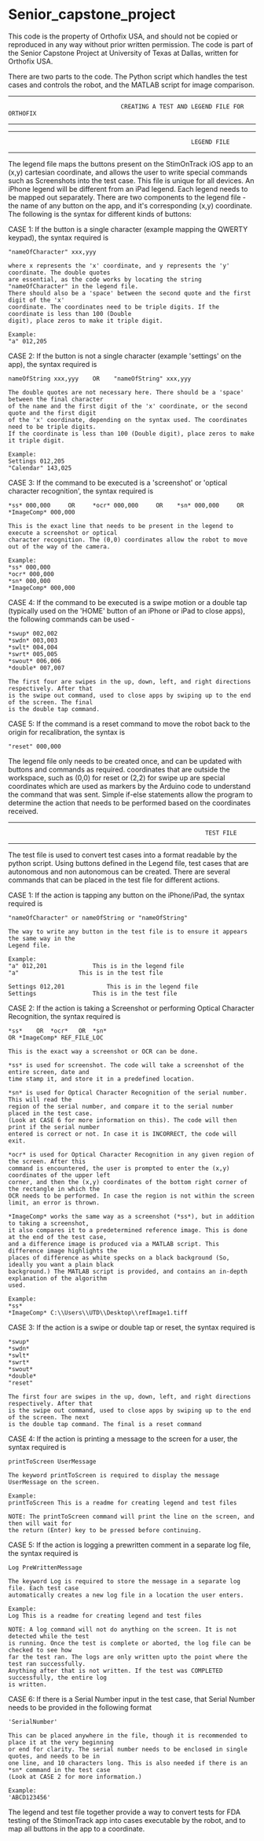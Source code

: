 # Senior_capstone_project

This code is the property of Orthofix USA, and should not be copied or reproduced in any way without
prior written permission. The code is part of the Senior Capstone Project at University of Texas at 
Dallas, written for Orthofix USA. 

There are two parts to the code. The Python script which handles the test cases and controls the robot,
and the MATLAB script for image comparison. 


******************************************************************************************************
			                    	CREATING A TEST AND LEGEND FILE FOR ORTHOFIX
******************************************************************************************************



******************************************************************************************************
					                                  	LEGEND FILE
******************************************************************************************************
The legend file maps the buttons present on the StimOnTrack iOS app to an (x,y) cartesian coordinate,
and allows the user to write special commands such as Screenshots into the test case.
This file is unique for all devices. An iPhone legend will be different from an iPad legend. Each 
legend needs to be mapped out separately. There are two components to the legend file - the name of 
any button on the app, and it's corresponding (x,y) coordinate. The following is the syntax for 
different kinds of buttons: 

CASE 1: If the button is a single character (example mapping the QWERTY keypad), the syntax required is 

	"nameOfCharacter" xxx,yyy

	where x represents the 'x' coordinate, and y represents the 'y' coordinate. The double quotes
	are essential, as the code works by locating the string "nameOfCharacter" in the legend file. 
	There should also be a 'space' between the second quote and the first digit of the 'x'
	coordinate. The coordinates need to be triple digits. If the coordinate is less than 100 (Double
	digit), place zeros to make it triple digit.
	
	Example: 
	"a" 012,205

CASE 2: If the button is not a single character (example 'settings' on the app), the syntax required is
	
	nameOfString xxx,yyy    OR    "nameOfString" xxx,yyy
	
	The double quotes are not necessary here. There should be a 'space' between the final character
	of the name and the first digit of the 'x' coordinate, or the second quote and the first digit
	of the 'x' coordinate, depending on the syntax used. The coordinates need to be triple digits. 
	If the coordinate is less than 100 (Double digit), place zeros to make it triple digit.

	Example: 
	Settings 012,205
	"Calendar" 143,025

CASE 3: If the command to be executed is a 'screenshot' or 'optical character recognition', the syntax
	required is 

	*ss* 000,000     OR     *ocr* 000,000	  OR	*sn* 000,000	 OR	*ImageComp* 000,000

	This is the exact line that needs to be present in the legend to execute a screenshot or optical
	character recognition. The (0,0) coordinates allow the robot to move out of the way of the camera. 

	Example: 
	*ss* 000,000
	*ocr* 000,000
	*sn* 000,000
	*ImageComp* 000,000

CASE 4: If the command to be executed is a swipe motion or a double tap (typically used on the 'HOME' 
	button of an iPhone or iPad to close apps), the following commands can be used - 

	*swup* 002,002
	*swdn* 003,003
	*swlt* 004,004
	*swrt* 005,005
	*swout* 006,006
	*double* 007,007

	The first four are swipes in the up, down, left, and right directions respectively. After that
	is the swipe out command, used to close apps by swiping up to the end of the screen. The final
	is the double tap command. 

CASE 5: If the command is a reset command to move the robot back to the origin for recalibration, the 
	syntax is

	"reset" 000,000

The legend file only needs to be created once, and can be updated with buttons and commands as required. 
coordinates that are outside the workspace, such as (0,0) for reset or (2,2) for swipe up are special
coordinates which are used as markers by the Arduino code to understand the command that was sent. 
Simple if-else statements allow the program to determine the action that needs to be performed based
on the coordinates received.



******************************************************************************************************
				                                      		TEST FILE
******************************************************************************************************
The test file is used to convert test cases into a format readable by the python script. Using buttons
defined in the Legend file, test cases that are autonomous and non autonomous can be created. There are
several commands that can be placed in the test file for different actions. 

CASE 1: If the action is tapping any button on the iPhone/iPad, the syntax required is

	"nameOfCharacter" or nameOfString or "nameOfString"

	The way to write any button in the test file is to ensure it appears the same way in the
	Legend file. 

	Example: 
	"a" 012,201				This is in the legend file
	"a"					This is in the test file

	Settings 012,201			This is in the legend file
	Settings				This is in the test file

CASE 2: If the action is taking a Screenshot or performing Optical Character Recognition, the syntax
	required is
	
	*ss*	OR	*ocr*	OR	*sn*
	OR *ImageComp* REF_FILE_LOC

	This is the exact way a screenshot or OCR can be done.
 
	*ss* is used for screenshot. The code will take a screenshot of the entire screen, date and 
	time stamp it, and store it in a predefined location.

	*sn* is used for Optical Character Recognition of the serial number. This will read the 
	region of the serial number, and compare it to the serial number placed in the test case.
	(Look at CASE 6 for more information on this). The code will then print if the serial number
	entered is correct or not. In case it is INCORRECT, the code will exit. 

	*ocr* is used for Optical Character Recognition in any given region of the screen. After this
	command is encountered, the user is prompted to enter the (x,y) coordinates of the upper left
	corner, and then the (x,y) coordinates of the bottom right corner of the rectangle in which the 
	OCR needs to be performed. In case the region is not within the screen limit, an error is thrown.
	
	*ImageComp* works the same way as a screenshot (*ss*), but in addition to taking a screenshot, 
	it also compares it to a predetermined reference image. This is done at the end of the test case,
	and a difference image is produced via a MATLAB script. This difference image highlights the 
	places of difference as white specks on a black background (So, ideally you want a plain black
	background.) The MATLAB script is provided, and contains an in-depth explanation of the algorithm
	used. 

	Example:
	*ss*
	*ImageComp* C:\\Users\\UTD\\Desktop\\refImage1.tiff

CASE 3: If the action is a swipe or double tap or reset, the syntax required is

	*swup*
	*swdn*
	*swlt*
	*swrt*
	*swout*
	*double*
	"reset"

	The first four are swipes in the up, down, left, and right directions respectively. After that
	is the swipe out command, used to close apps by swiping up to the end of the screen. The next
	is the double tap command. The final is a reset command

CASE 4: If the action is printing a message to the screen for a user, the syntax required is

	printToScreen UserMessage

	The keyword printToScreen is required to display the message UserMessage on the screen. 

	Example:
	printToScreen This is a readme for creating legend and test files

	NOTE: The printToScreen command will print the line on the screen, and then will wait for 
	the return (Enter) key to be pressed before continuing.

CASE 5: If the action is logging a prewritten comment in a separate log file, the syntax required is

	Log PreWrittenMessage

	The keyword Log is required to store the message in a separate log file. Each test case 
	automatically creates a new log file in a location the user enters.

	Example:
	Log This is a readme for creating legend and test files

	NOTE: A log command will not do anything on the screen. It is not detected while the test
	is running. Once the test is complete or aborted, the log file can be checked to see how
	far the test ran. The logs are only written upto the point where the test ran successfully. 
	Anything after that is not written. If the test was COMPLETED successfully, the entire log
	is written.

CASE 6: If there is a Serial Number input in the test case, that Serial Number needs to be provided
	in the following format

	'SerialNumber'
	
	This can be placed anywhere in the file, though it is recommended to place it at the very beginning
	or end for clarity. The serial number needs to be enclosed in single quotes, and needs to be in 
	one line, and 10 characters long. This is also needed if there is an *sn* command in the test case
	(Look at CASE 2 for more information.)

	Example:
	'ABCD123456'


The legend and test file together provide a way to convert tests for FDA testing of the StimonTrack
app into cases executable by the robot, and to map all buttons in the app to a coordinate. 
